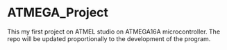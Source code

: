 # ATMEGA_Project
This my first project on ATMEL studio on ATMEGA16A microcontroller. The repo will be updated proportionally to the development of the program.

